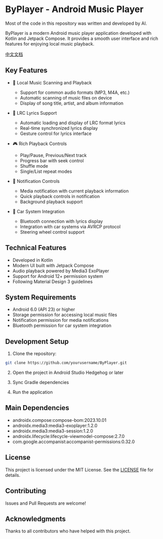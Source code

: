 # ByPlayer - Android Music Player

Most of the code in this repository was written and developed by AI.

ByPlayer is a modern Android music player application developed with Kotlin and Jetpack Compose. It provides a smooth user interface and rich features for enjoying local music playback.

[中文文档](./READMEZH.md)

## Key Features

- 🎵 Local Music Scanning and Playback
  - Support for common audio formats (MP3, M4A, etc.)
  - Automatic scanning of music files on device
  - Display of song title, artist, and album information

- 📝 LRC Lyrics Support
  - Automatic loading and display of LRC format lyrics
  - Real-time synchronized lyrics display
  - Gesture control for lyrics interface

- 🎮 Rich Playback Controls
  - Play/Pause, Previous/Next track
  - Progress bar with seek control
  - Shuffle mode
  - Single/List repeat modes

- 📱 Notification Controls
  - Media notification with current playback information
  - Quick playback controls in notification
  - Background playback support

- 🚗 Car System Integration
  - Bluetooth connection with lyrics display
  - Integration with car systems via AVRCP protocol
  - Steering wheel control support

## Technical Features

- Developed in Kotlin
- Modern UI built with Jetpack Compose
- Audio playback powered by Media3 ExoPlayer
- Support for Android 12+ permission system
- Following Material Design 3 guidelines

## System Requirements

- Android 6.0 (API 23) or higher
- Storage permission for accessing local music files
- Notification permission for media notifications
- Bluetooth permission for car system integration

## Development Setup

1. Clone the repository:
```bash
git clone https://github.com/yourusername/ByPlayer.git
```

2. Open the project in Android Studio Hedgehog or later

3. Sync Gradle dependencies

4. Run the application

## Main Dependencies

- androidx.compose:compose-bom:2023.10.01
- androidx.media3:media3-exoplayer:1.2.0
- androidx.media3:media3-session:1.2.0
- androidx.lifecycle:lifecycle-viewmodel-compose:2.7.0
- com.google.accompanist:accompanist-permissions:0.32.0

## License

This project is licensed under the MIT License. See the [LICENSE](LICENSE) file for details.

## Contributing

Issues and Pull Requests are welcome!

## Acknowledgments

Thanks to all contributors who have helped with this project.
